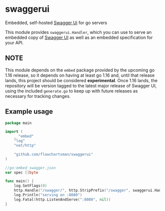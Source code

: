 # swaggerui
Embedded, self-hosted [Swagger Ui](https://swagger.io/tools/swagger-ui/) for go servers

This module provides `swaggerui.Handler`, which you can use to serve an embedded copy of [Swagger UI](https://swagger.io/tools/swagger-ui/) as well as an embedded specification for your API.

## NOTE
This module depends on the `embed` package provided by the upcoming go 1.16 release, so it depends on having at least go 1.16 and, until that release lands, this project should be considered **experimental**. Once 1.16 lands, the repository will be version tagged to the latest major release of Swagger UI, using the included `generate.go` to keep up with future releases as necessary for tracking changes.

## Example usage
```go
package main

import (
	_ "embed"
	"log"
	"net/http"

	"github.com/flowchartsman/swaggerui"
)

//go:embed swagger.json
var spec []byte

func main() {
	log.SetFlags(0)
	http.Handle("/swagger/", http.StripPrefix("/swagger", swaggerui.Handler(spec, swaggerui.SpecTypeJSON)))
	log.Println("serving on :8080")
	log.Fatal(http.ListenAndServe(":8080", nil))
}
```
